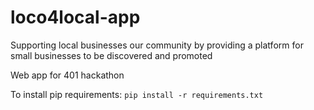 # loco4local-app
Supporting local businesses our community by providing a platform for small businesses to be discovered and promoted

Web app for 401 hackathon

To install pip requirements: `pip install -r requirements.txt`
